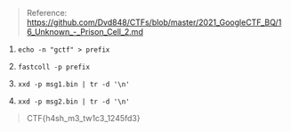 > Reference: https://github.com/Dvd848/CTFs/blob/master/2021_GoogleCTF_BQ/16_Unknown_-_Prison_Cell_2.md

1. `echo -n "gctf" > prefix`

1. `fastcoll -p prefix`

1. `xxd -p msg1.bin | tr -d '\n'`

1. `xxd -p msg2.bin | tr -d '\n'`

> CTF{h4sh_m3_tw1c3_1245fd3}
